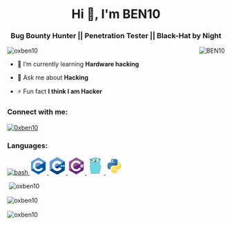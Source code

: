 <h1 align="center">Hi 👋, I'm BEN10</h1>
<h3 align="center">Bug Bounty Hunter || Penetration Tester || Black-Hat by Night
</h3>
<img align="right" alt="BEN10" wight="800" src="https://24.media.tumblr.com/9c91e5f06d5c4cb0873122897046a044/tumblr_mk342eWOep1r8suc9o1_r1_500.gif">

<p align="left"> <img src="https://komarev.com/ghpvc/?username=oxben10&label=Profile%20views&color=0e75b6&style=flat" alt="oxben10" wight="100" /> </p>

- 🌱 I’m currently learning **Hardware hacking**

- 💬 Ask me about **Hacking**

- ⚡ Fun fact **I think I am Hacker**

<h3 align="left">Connect with me:</h3>
<p align="left">
<a href="https://twitter.com/0xben10" target="blank"><img align="center" src="https://raw.githubusercontent.com/rahuldkjain/github-profile-readme-generator/master/src/images/icons/Social/twitter.svg" alt="0xben10" height="30" width="40" /></a>
</p>

<h3 align="left">Languages:</h3>
<p align="left"> <a href="https://www.gnu.org/software/bash/" target="_blank" rel="noreferrer"> <img src="https://www.vectorlogo.zone/logos/gnu_bash/gnu_bash-icon.svg" alt="bash" width="40" height="40"/> </a> <a href="https://www.cprogramming.com/" target="_blank" rel="noreferrer"> <img src="https://raw.githubusercontent.com/devicons/devicon/master/icons/c/c-original.svg" alt="c" width="40" height="40"/> </a> <a href="https://www.w3schools.com/cpp/" target="_blank" rel="noreferrer"> <img src="https://raw.githubusercontent.com/devicons/devicon/master/icons/cplusplus/cplusplus-original.svg" alt="cplusplus" width="40" height="40"/> </a> <a href="https://www.w3schools.com/cs/" target="_blank" rel="noreferrer"> <img src="https://raw.githubusercontent.com/devicons/devicon/master/icons/csharp/csharp-original.svg" alt="csharp" width="40" height="40"/> </a> <a href="https://golang.org" target="_blank" rel="noreferrer"> <img src="https://raw.githubusercontent.com/devicons/devicon/master/icons/go/go-original.svg" alt="go" width="40" height="40"/> </a> <a href="https://www.linux.org/" target="_blank" rel="noreferrer"> </a> <a href="https://www.python.org" target="_blank" rel="noreferrer"> <img src="https://raw.githubusercontent.com/devicons/devicon/master/icons/python/python-original.svg" alt="python" width="40" height="40"/> </a> </p>

<p>&nbsp;<img align="center" src="https://github-readme-stats.vercel.app/api?username=oxben10&show_icons=true&locale=en" alt="oxben10" /></p>

<p><img align="center" src="https://github-readme-streak-stats.herokuapp.com/?user=oxben10&" alt="oxben10" /></p>

<p><img align="center" src="https://github-readme-stats.vercel.app/api/top-langs?username=oxben10&show_icons=true&locale=en&layout=compact" alt="oxben10" /></p>
